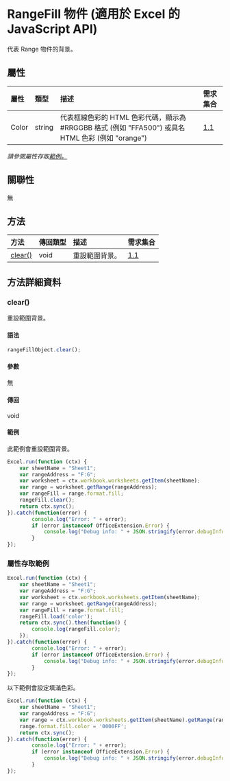 # <a name="rangefill-object-javascript-api-for-excel"></a>RangeFill 物件 (適用於 Excel 的 JavaScript API)

代表 Range 物件的背景。

## <a name="properties"></a>屬性

| 屬性	       | 類型	    |描述| 需求集合|
|:---------------|:--------|:----------|:----|
|Color|string|代表框線色彩的 HTML 色彩代碼，顯示為 #RRGGBB 格式 (例如 "FFA500") 或具名 HTML 色彩 (例如 "orange")|[1.1](../requirement-sets/excel-api-requirement-sets.md)|

_請參閱屬性存取[範例。](#property-access-examples)_

## <a name="relationships"></a>關聯性
無


## <a name="methods"></a>方法

| 方法           | 傳回類型    |描述| 需求集合|
|:---------------|:--------|:----------|:----|
|[clear()](#clear)|void|重設範圍背景。|[1.1](../requirement-sets/excel-api-requirement-sets.md)|

## <a name="method-details"></a>方法詳細資料


### <a name="clear"></a>clear()
重設範圍背景。

#### <a name="syntax"></a>語法
```js
rangeFillObject.clear();
```

#### <a name="parameters"></a>參數
無

#### <a name="returns"></a>傳回
void

#### <a name="examples"></a>範例

此範例會重設範圍背景。

```js
Excel.run(function (ctx) { 
    var sheetName = "Sheet1";
    var rangeAddress = "F:G";
    var worksheet = ctx.workbook.worksheets.getItem(sheetName);
    var range = worksheet.getRange(rangeAddress);
    var rangeFill = range.format.fill;
    rangeFill.clear();
    return ctx.sync(); 
}).catch(function(error) {
        console.log("Error: " + error);
        if (error instanceof OfficeExtension.Error) {
            console.log("Debug info: " + JSON.stringify(error.debugInfo));
        }
});
```

### <a name="property-access-examples"></a>屬性存取範例
```js
Excel.run(function (ctx) { 
    var sheetName = "Sheet1";
    var rangeAddress = "F:G";
    var worksheet = ctx.workbook.worksheets.getItem(sheetName);
    var range = worksheet.getRange(rangeAddress);
    var rangeFill = range.format.fill;
    rangeFill.load('color');
    return ctx.sync().then(function() {
        console.log(rangeFill.color);
    });
}).catch(function(error) {
        console.log("Error: " + error);
        if (error instanceof OfficeExtension.Error) {
            console.log("Debug info: " + JSON.stringify(error.debugInfo));
        }
});
```
以下範例會設定填滿色彩。 

```js
Excel.run(function (ctx) { 
    var sheetName = "Sheet1";
    var rangeAddress = "F:G";
    var range = ctx.workbook.worksheets.getItem(sheetName).getRange(rangeAddress);
    range.format.fill.color = '0000FF';
    return ctx.sync(); 
}).catch(function(error) {
        console.log("Error: " + error);
        if (error instanceof OfficeExtension.Error) {
            console.log("Debug info: " + JSON.stringify(error.debugInfo));
        }
});
```